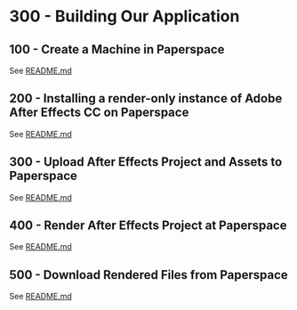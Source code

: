 # 300 - Building Our Application

## 100 - Create a Machine in Paperspace

See [README.md](./100/README.md)

## 200 - Installing a render-only instance of Adobe After Effects CC on Paperspace

See [README.md](./200/README.md)

## 300 - Upload After Effects Project and Assets to Paperspace

See [README.md](./300/README.md)

## 400 - Render After Effects Project at Paperspace

See [README.md](./400/README.md)

## 500 - Download Rendered Files from Paperspace

See [README.md](./500/README.md)
